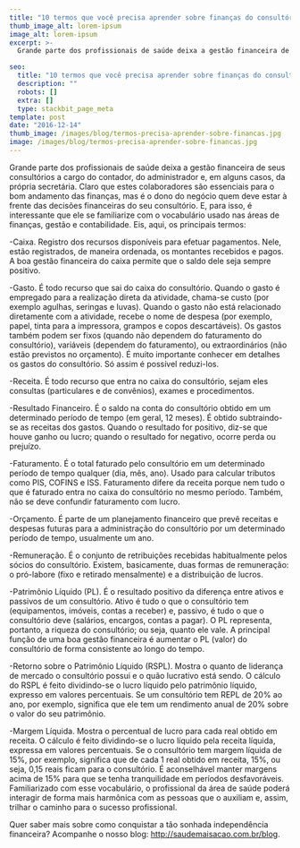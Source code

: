 ```yaml
---
title: "10 termos que você precisa aprender sobre finanças do consultório"
thumb_image_alt: lorem-ipsum
image_alt: lorem-ipsum
excerpt: >-
  Grande parte dos profissionais de saúde deixa a gestão financeira de seus consultórios a cargo do contador, do administrador e, em alguns casos, da própria secretária. Claro que estes colaboradores são essenciais para o bom andamento das finanças, mas é o dono do negócio quem deve estar à frente das decisões financeiras do seu consultório. E, para isso, é interessante que ele se familiarize com o vocabulário usado nas áreas de finanças, gestão e contabilidade. Eis, aqui, os principais termos:

seo:
  title: "10 termos que você precisa aprender sobre finanças do consultório"
  description: ""
  robots: []
  extra: []
  type: stackbit_page_meta
template: post
date: "2016-12-14"
thumb_image: /images/blog/termos-precisa-aprender-sobre-financas.jpg
image: /images/blog/termos-precisa-aprender-sobre-financas.jpg
---
```


Grande parte dos profissionais de saúde deixa a gestão financeira de seus consultórios a cargo do contador, do administrador e, em alguns casos, da própria secretária. Claro que estes colaboradores são essenciais para o bom andamento das finanças, mas é o dono do negócio quem deve estar à frente das decisões financeiras do seu consultório. E, para isso, é interessante que ele se familiarize com o vocabulário usado nas áreas de finanças, gestão e contabilidade. Eis, aqui, os principais termos:

-Caixa. Registro dos recursos disponíveis para efetuar pagamentos. Nele, estão registrados, de maneira ordenada, os montantes recebidos e pagos. A boa gestão financeira do caixa permite que o saldo dele seja sempre positivo.

-Gasto. É todo recurso que sai do caixa do consultório. Quando o gasto é empregado para a realização direta da atividade, chama-se custo (por exemplo agulhas, seringas e luvas). Quando o gasto não está relacionado diretamente com a atividade, recebe o nome de despesa (por exemplo, papel, tinta para a impressora, grampos e copos descartáveis). Os gastos também podem ser fixos (quando não dependem do faturamento do consultório), variáveis (dependem do faturamento), ou extraordinários (não estão previstos no orçamento). É muito importante conhecer em detalhes os gastos do consultório. Só assim é possível reduzi-los.

-Receita. É todo recurso que entra no caixa do consultório, sejam eles consultas (particulares e de convênios), exames e procedimentos.

-Resultado Financeiro. É o saldo na conta do consultório obtido em um determinado período de tempo (em geral, 12 meses). É obtido subtraindo-se as receitas dos gastos. Quando o resultado for positivo, diz-se que houve ganho ou lucro; quando o resultado for negativo, ocorre perda ou prejuízo.

-Faturamento. É o total faturado pelo consultório em um determinado período de tempo qualquer (dia, mês, ano). Usado para calcular tributos como PIS, COFINS e ISS. Faturamento difere da receita porque nem tudo o que é faturado entra no caixa do consultório no mesmo período. Também, não se deve confundir faturamento com lucro.

-Orçamento. É parte de um planejamento financeiro que prevê receitas e despesas futuras para a administração do consultório por um determinado período de tempo, usualmente um ano.

-Remuneração. É o conjunto de retribuições recebidas habitualmente pelos sócios do consultório. Existem, basicamente, duas formas de remuneração: o pró-labore (fixo e retirado mensalmente) e a distribuição de lucros.

-Patrimônio Líquido (PL). É o resultado positivo da diferença entre ativos e passivos de um consultório. Ativo é tudo o que o consultório tem (equipamentos, imóveis, contas a receber) e, passivo, é tudo o que o consultório deve (salários, encargos, contas a pagar). O PL representa, portanto, a riqueza do consultório; ou seja, quanto ele vale. A principal função de uma boa gestão financeira é aumentar o PL (valor) do consultório de forma consistente ao longo do tempo.

-Retorno sobre o Patrimônio Líquido (RSPL). Mostra o quanto de liderança de mercado o consultório possui e o quão lucrativo está sendo. O cálculo do RSPL é feito dividindo-se o lucro líquido pelo patrimônio líquido, expresso em valores percentuais. Se um consultório tem REPL de 20% ao ano, por exemplo, significa que ele tem um rendimento anual de 20% sobre o valor do seu patrimônio.

-Margem Líquida. Mostra o percentual de lucro para cada real obtido em receita. O cálculo é feito dividindo-se o lucro líquido pela receita líquida, expressa em valores percentuais. Se o consultório tem margem líquida de 15%, por exemplo, significa que de cada 1 real obtido em receita, 15%, ou seja, 0,15 reais ficam para o consultório. É aconselhável manter margens acima de 15% para que se tenha tranquilidade em períodos desfavoráveis.
Familiarizado com esse vocabulário, o profissional da área de saúde poderá interagir de forma mais harmônica com as pessoas que o auxiliam e, assim, trilhar o caminho para o sucesso profissional.

Quer saber mais sobre como conquistar a tão sonhada independência financeira? Acompanhe o nosso blog: http://saudemaisacao.com.br/blog.
